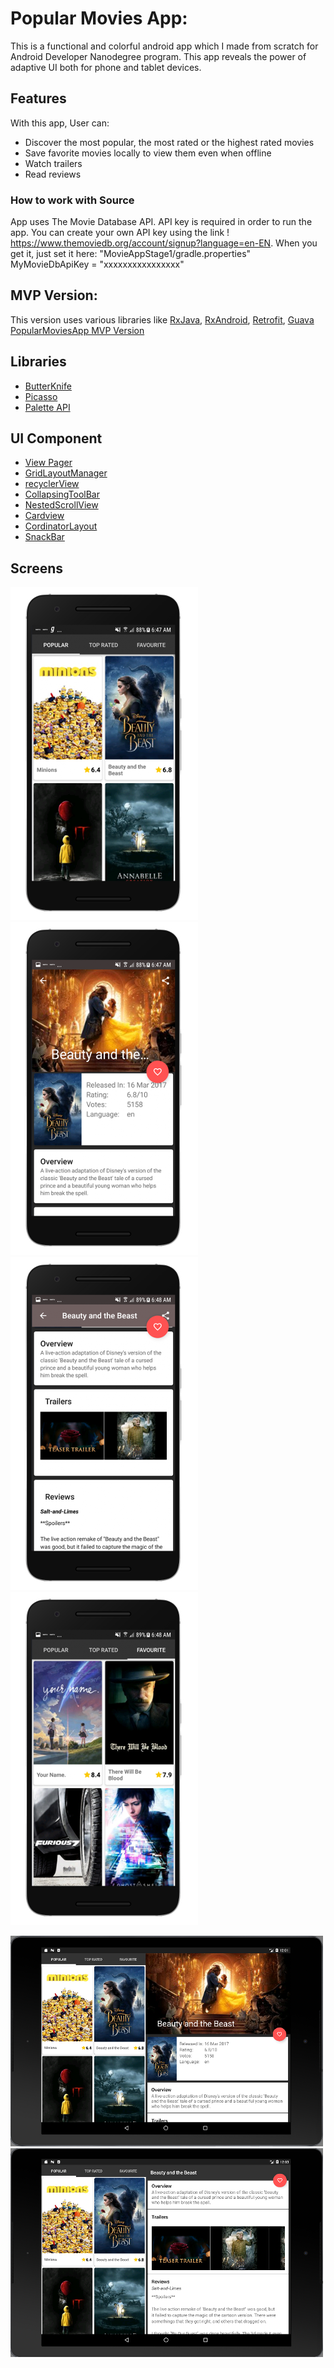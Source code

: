 # Popular Movies App:

This is a functional and colorful android app which I made from scratch for Android Developer Nanodegree program. This app reveals the power of adaptive UI both for phone and tablet devices. 

## Features

With this app, User can:  
* Discover the most popular, the most rated or the highest rated movies
* Save favorite movies locally to view them even when offline
* Watch trailers
* Read reviews


### How to work with Source

App uses The Movie Database API. API key is required in order to run the app. You can create your own API key using the link ! https://www.themoviedb.org/account/signup?language=en-EN. When you get it, just set it here: "MovieAppStage1/gradle.properties"
MyMovieDbApiKey = "xxxxxxxxxxxxxxxx"

## MVP Version:
This version uses various libraries like [RxJava](https://github.com/ReactiveX/RxJava), [RxAndroid](https://github.com/ReactiveX/RxAndroid), [Retrofit](https://github.com/square/retrofit), [Guava](https://github.com/google/guava)
[PopularMoviesApp MVP Version](https://github.com/manvigupta1987/PopularMovies/tree/branch_MVP)

## Libraries

* [ButterKnife](https://github.com/JakeWharton/butterknife)
* [Picasso](http://square.github.io/picasso/)
* [Palette API](https://developer.android.com/training/material/palette-colors.html)


## UI Component
* [View Pager](https://github.com/codepath/android_guides/wiki/ViewPager-with-FragmentPagerAdapter)
* [GridLayoutManager](https://developer.android.com/reference/android/support/v7/widget/GridLayoutManager.html)
* [recyclerView](https://developer.android.com/reference/android/support/v7/widget/RecyclerView.html)
* [CollapsingToolBar](https://developer.android.com/reference/android/support/design/widget/CollapsingToolbarLayout.html)
* [NestedScrollView](https://developer.android.com/reference/android/support/v4/widget/NestedScrollView.html)
* [Cardview](https://developer.android.com/reference/android/support/v7/widget/CardView.html)
* [CordinatorLayout](https://developer.android.com/reference/android/support/design/widget/CoordinatorLayout.html)
* [SnackBar](https://developer.android.com/reference/android/support/design/widget/Snackbar.html)


## Screens

![Screenshot1](https://github.com/manvigupta1987/PopularMovies/blob/master/ScreenShots/Nexus%206P-Screenshot1.png) ![Screenshot2](https://github.com/manvigupta1987/PopularMovies/blob/master/ScreenShots/Nexus%206P-Screenshot2.png) ![Screenshot3](https://github.com/manvigupta1987/PopularMovies/blob/master/ScreenShots/Nexus%206P-Screenshot3.png)
![Screenshot4](https://github.com/manvigupta1987/PopularMovies/blob/master/ScreenShots/Nexus%206P-Screenshot4.png)

![Screenshot1](https://github.com/manvigupta1987/PopularMovies/blob/master/ScreenShots/Selection_076_1.png) ![Screenshot1](https://github.com/manvigupta1987/PopularMovies/blob/master/ScreenShots/Selection_077_1.png)









